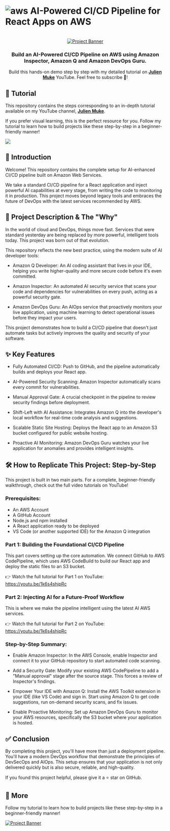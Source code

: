 # ![aws](https://github.com/julien-muke/Search-Engine-Website-using-AWS/assets/110755734/01cd6124-8014-4baa-a5fe-bd227844d263) AI-Powered CI/CD Pipeline for React Apps on AWS

<div align="center">

  <br />
    <a href="https://youtu.be/if5gMxb2LSM" target="_blank">
      <img src="https://github.com/user-attachments/assets/22475eca-5aa5-4961-b633-8cb1dda7d303" alt="Project Banner">
    </a>
  <br />

<h3 align="center">Build an AI-Powered CI/CD Pipeline on AWS using Amazon Inspector, Amazon Q and Amazon DevOps Guru.</h3>

   <div align="center">
     Build this hands-on demo step by step with my detailed tutorial on <a href="http://www.youtube.com/@julienmuke/videos" target="_blank"><b>Julien Muke</b></a> YouTube. Feel free to subscribe 🔔!
    </div>
</div>

## 🚨 Tutorial

This repository contains the steps corresponding to an in-depth tutorial available on my YouTube
channel, <a href="http://www.youtube.com/@julienmuke/videos" target="_blank"><b>Julien Muke</b></a>.

If you prefer visual learning, this is the perfect resource for you. Follow my tutorial to learn how to build projects
like these step-by-step in a beginner-friendly manner!

<a href="https://youtu.be/if5gMxb2LSM" target="_blank"><img src="https://github.com/sujatagunale/EasyRead/assets/151519281/1736fca5-a031-4854-8c09-bc110e3bc16d" /></a>

## <a name="introduction">🤖 Introduction</a>

Welcome! This repository contains the complete setup for AI-enhanced CI/CD pipeline built on Amazon Web Services.

We take a standard CI/CD pipeline for a React application and inject powerful AI capabilities at every stage, from writing the code to monitoring it in production. This project moves beyond legacy tools and embraces the future of DevOps with the latest services recommended by AWS.



## <a name="steps">🚀 Project Description & The "Why"</a>

In the world of cloud and DevOps, things move fast. Services that were standard yesterday are being replaced by more powerful, intelligent tools today. This project was born out of that evolution.

This repository reflects the new best practice, using the modern suite of AI developer tools:

- Amazon Q Developer: An AI coding assistant that lives in your IDE, helping you write higher-quality and more secure code before it's even committed.

- Amazon Inspector: An automated AI security service that scans your code and dependencies for vulnerabilities on every push, acting as a powerful security gate.

- Amazon DevOps Guru: An AIOps service that proactively monitors your live application, using machine learning to detect operational issues before they impact your users.

This project demonstrates how to build a CI/CD pipeline that doesn't just automate tasks but actively improves the quality and security of your software.



## <a name="steps">✨ Key Features</a>

- Fully Automated CI/CD: Push to GitHub, and the pipeline automatically builds and deploys your React app.

- AI-Powered Security Scanning: Amazon Inspector automatically scans every commit for vulnerabilities.

- Manual Approval Gate: A crucial checkpoint in the pipeline to review security findings before deployment.

- Shift-Left with AI Assistance: Integrates Amazon Q into the developer's local workflow for real-time code analysis and suggestions.

- Scalable Static Site Hosting: Deploys the React app to an Amazon S3 bucket configured for public website hosting.

- Proactive AI Monitoring: Amazon DevOps Guru watches your live application for anomalies and provides intelligent insights.

## <a name="steps">🛠️ How to Replicate This Project: Step-by-Step </a>

This project is built in two main parts. For a complete, beginner-friendly walkthrough, check out the full video tutorials on YouTube!

### Prerequisites: 

- An AWS Account
- A GitHub Account
- Node.js and npm installed
- A React application ready to be deployed
- VS Code (or another supported IDE) for the Amazon Q integration

### Part 1: Building the Foundational CI/CD Pipeline

This part covers setting up the core automation. We connect GitHub to AWS CodePipeline, which uses AWS CodeBuild to build our React app and deploy the static files to an S3 bucket.

👉 Watch the full tutorial for Part 1 on YouTube:
https://youtu.be/1k6s4shjpRc

### Part 2: Injecting AI for a Future-Proof Workflow

This is where we make the pipeline intelligent using the latest AI AWS services.

👉 Watch the full tutorial for Part 2 on YouTube:
https://youtu.be/1k6s4shjpRc

### Step-by-Step Summary:

- Enable Amazon Inspector: In the AWS Console, enable Inspector and connect it to your GitHub repository to start automated code scanning.

- Add a Security Gate: Modify your existing AWS CodePipeline to add a "Manual approval" stage after the source stage. This forces a review of Inspector's findings.

- Empower Your IDE with Amazon Q: Install the AWS Toolkit extension in your IDE (like VS Code) and sign in. Start using Amazon Q to get code suggestions, run on-demand security scans, and fix issues.

- Enable Proactive Monitoring: Set up Amazon DevOps Guru to monitor your AWS resources, specifically the S3 bucket where your application is hosted.

## ✅ Conclusion

By completing this project, you'll have more than just a deployment pipeline. You'll have a modern DevOps workflow that demonstrate the principles of DevSecOps and AIOps. This setup ensures that your application is not only delivered quickly but is also secure, reliable, and high-quality.

If you found this project helpful, please give it a ⭐ star on GitHub.

## 🚀 More

Follow my tutorial to learn how to build projects like these step-by-step in a beginner-friendly manner!

<a href="http://www.youtube.com/@julienmuke/videos" target="_blank">
      <img src="https://github.com/user-attachments/assets/a864c284-5647-4f4d-af70-386d7e0efadc" alt="Project Banner">
</a>
